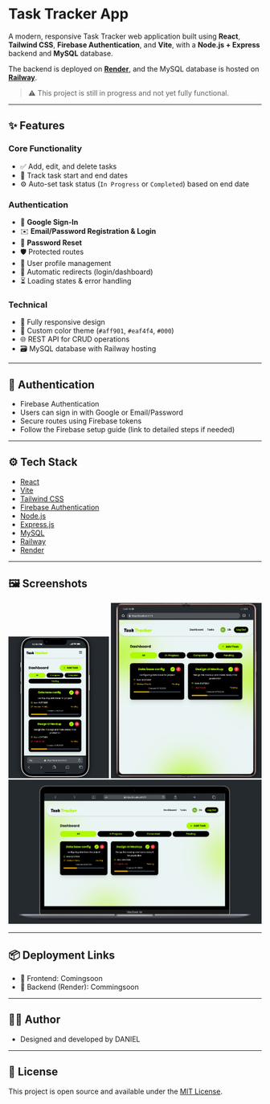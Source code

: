 # Task Tracker App

A modern, responsive Task Tracker web application built using **React**, **Tailwind CSS**, **Firebase Authentication**, and **Vite**, with a **Node.js + Express** backend and **MySQL** database.

The backend is deployed on [**Render**](https://render.com/), and the MySQL database is hosted on [**Railway**](https://railway.app/).

> ⚠️ This project is still in progress and not yet fully functional.

---

## ✨ Features

### Core Functionality
- ✅ Add, edit, and delete tasks
- 📅 Track task start and end dates
- ⚙️ Auto-set task status (`In Progress` or `Completed`) based on end date

### Authentication
- 🔐 **Google Sign-In**
- ✉️ **Email/Password Registration & Login**
- 🔄 **Password Reset**
- 🛡️ Protected routes
- 👤 User profile management
- 🔄 Automatic redirects (login/dashboard)
- ⏳ Loading states & error handling

### Technical
- 📱 Fully responsive design
- 🎨 Custom color theme (`#aff901`, `#eaf4f4`, `#000`)
- 🌐 REST API for CRUD operations
- 🗃️ MySQL database with Railway hosting

---

## 🔐 Authentication

- Firebase Authentication
- Users can sign in with Google or Email/Password
- Secure routes using Firebase tokens
- Follow the Firebase setup guide (link to detailed steps if needed)

---

## ⚙️ Tech Stack

- [React](https://react.dev/)
- [Vite](https://vitejs.dev/)
- [Tailwind CSS](https://tailwindcss.com/)
- [Firebase Authentication](https://firebase.google.com/docs/auth)
- [Node.js](https://nodejs.org/)
- [Express.js](https://expressjs.com/)
- [MySQL](https://www.mysql.com/)
- [Railway](https://railway.app/)
- [Render](https://render.com/)

---

## 🖼️ Screenshots

<p align="center">
  <img src="./frontend/public/Screenshot%202025-08-15%20120945.png" alt="Dashboard" width="200"/>
  <img src="./frontend/public/Screenshot%202025-08-15%20120912.png" alt="Tasks" width="300"/>
  <img src="./frontend/public/Screenshot%202025-08-15%20121010.png" alt="Add Task" width="600"/>
</p>

---

## 📦 Deployment Links 

- 🔗 Frontend: Comingsoon
- 🔗 Backend (Render): Commingsoon

---

## 🧑‍💻 Author

- Designed and developed by DANIEL

---

## 📄 License

This project is open source and available under the [MIT License](LICENSE).
